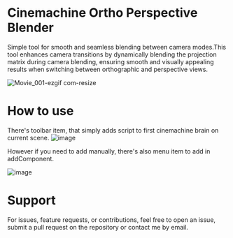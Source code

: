 # Cinemachine Ortho Perspective Blender
Simple tool for smooth and seamless blending between camera modes.This tool enhances camera transitions by dynamically blending the projection matrix during camera blending, ensuring smooth and visually appealing results when switching between orthographic and perspective views.

![Movie_001-ezgif com-resize](https://github.com/user-attachments/assets/a3611ece-594a-4ca9-933c-da01c6ffda82)
# How to use
There's toolbar item, that simply adds script to first cinemachine brain on current scene.
![image](https://github.com/user-attachments/assets/e93f7239-08a6-49ef-a636-26376c76a996)

However if you need to add manually, there's also menu item to add in addComponent.
 
![image](https://github.com/user-attachments/assets/8d897971-8321-49ef-9687-e6180cc174a6)
# Support
For issues, feature requests, or contributions, feel free to open an issue, submit a pull request on the repository or contact me by email.
